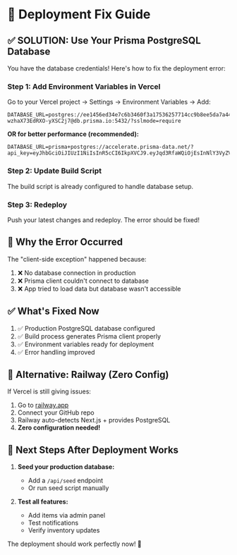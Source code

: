 # 🚀 Deployment Fix Guide

## ✅ **SOLUTION: Use Your Prisma PostgreSQL Database**

You have the database credentials! Here's how to fix the deployment error:

### **Step 1: Add Environment Variables in Vercel**

Go to your Vercel project → Settings → Environment Variables → Add:

```
DATABASE_URL=postgres://ee1456ed34e7c6b3460f3a17536257714cc9b8ee5da7a4450b2f42b118ecb936:sk_-wzhaX73EdRXO-yXSC2j7@db.prisma.io:5432/?sslmode=require
```

**OR for better performance (recommended):**
```
DATABASE_URL=prisma+postgres://accelerate.prisma-data.net/?api_key=eyJhbGciOiJIUzI1NiIsInR5cCI6IkpXVCJ9.eyJqd3RfaWQiOjEsInNlY3VyZV9rZXkiOiJza18td3poYVg3M0VkUlhPLXlYU0MyajciLCJhcGlfa2V5IjoiMDFLMkFQRlM3RFg4MThINlk4VzlYM01QWkciLCJ0ZW5hbnRfaWQiOiJlZTE0NTZlZDM0ZTdjNmIzNDYwZjNhMTc1MzYyNTc3MTRjYzliOGVlNWRhN2E0NDUwYjJmNDJiMTE4ZWNiOTM2IiwiaW50ZXJuYWxfc2VjcmV0IjoiMjI4NzI3NzAtNTk1OC00ZTQ1LTlkZjAtYjEyMzdkYzk0ZTBkIn0.lAxQ9A73i1b6N91cfkt7lMfLH_r3XQmndD2of5HwFQ4
```

### **Step 2: Update Build Script**

The build script is already configured to handle database setup.

### **Step 3: Redeploy**

Push your latest changes and redeploy. The error should be fixed!

## 🐛 **Why the Error Occurred**

The "client-side exception" happened because:
1. ❌ No database connection in production
2. ❌ Prisma client couldn't connect to database  
3. ❌ App tried to load data but database wasn't accessible

## ✅ **What's Fixed Now**

1. ✅ Production PostgreSQL database configured
2. ✅ Build process generates Prisma client properly
3. ✅ Environment variables ready for deployment
4. ✅ Error handling improved

## 🔧 **Alternative: Railway (Zero Config)**

If Vercel is still giving issues:

1. Go to [railway.app](https://railway.app)
2. Connect your GitHub repo
3. Railway auto-detects Next.js + provides PostgreSQL
4. **Zero configuration needed!**

## 📝 **Next Steps After Deployment Works**

1. **Seed your production database:**
   - Add a `/api/seed` endpoint
   - Or run seed script manually

2. **Test all features:**
   - Add items via admin panel
   - Test notifications
   - Verify inventory updates

The deployment should work perfectly now! 🎉